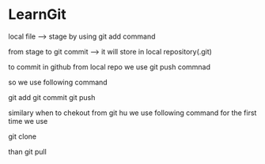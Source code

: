 # LearnGit

local file --> stage by using git add command

from stage to git commit --> it will store in local repository(.git)

to commit in github from local repo we use git push commnad 


so we use following command

git add
git commit
git push

similary when to chekout from git hu we use following command
for the first time we use 

git clone

than
git pull

